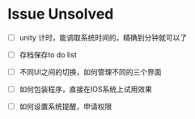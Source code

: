 # Issue Unsolved

- [ ]  unity 计时，能调取系统时间的，精确到分钟就可以了

- [ ] 存档保存to do list
- [ ] 不同UI之间的切换，如何管理不同的三个界面
- [ ] 如何包装程序，直接在IOS系统上试用效果
- [ ] 如何设置系统提醒，申请权限

